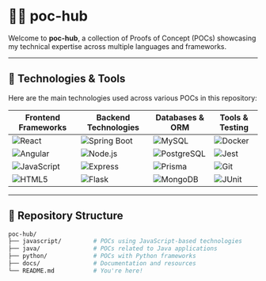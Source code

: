 # 🧑‍💻 poc-hub

Welcome to **poc-hub**, a collection of Proofs of Concept (POCs) showcasing my technical expertise across multiple languages and frameworks.

---

## 🚀 Technologies & Tools

Here are the main technologies used across various POCs in this repository:

| Frontend Frameworks       | Backend Technologies       | Databases & ORM        | Tools & Testing          |
|---------------------------|----------------------------|------------------------|--------------------------|
| ![React](https://img.shields.io/badge/-React-61DAFB?logo=react&logoColor=white&style=for-the-badge) | ![Spring Boot](https://img.shields.io/badge/-Spring%20Boot-6DB33F?logo=springboot&logoColor=white&style=for-the-badge) | ![MySQL](https://img.shields.io/badge/-MySQL-4479A1?logo=mysql&logoColor=white&style=for-the-badge) | ![Docker](https://img.shields.io/badge/-Docker-2496ED?logo=docker&logoColor=white&style=for-the-badge) |
| ![Angular](https://img.shields.io/badge/-Angular-DD0031?logo=angular&logoColor=white&style=for-the-badge) | ![Node.js](https://img.shields.io/badge/-Node.js-339933?logo=nodedotjs&logoColor=white&style=for-the-badge) | ![PostgreSQL](https://img.shields.io/badge/-PostgreSQL-4169E1?logo=postgresql&logoColor=white&style=for-the-badge) | ![Jest](https://img.shields.io/badge/-Jest-C21325?logo=jest&logoColor=white&style=for-the-badge) |
| ![JavaScript](https://img.shields.io/badge/-JavaScript-F7DF1E?logo=javascript&logoColor=black&style=for-the-badge) | ![Express](https://img.shields.io/badge/-Express-000000?logo=express&logoColor=white&style=for-the-badge) | ![Prisma](https://img.shields.io/badge/-Prisma-2D3748?logo=prisma&logoColor=white&style=for-the-badge) | ![Git](https://img.shields.io/badge/-Git-F05032?logo=git&logoColor=white&style=for-the-badge) |
| ![HTML5](https://img.shields.io/badge/-HTML5-E34F26?logo=html5&logoColor=white&style=for-the-badge) | ![Flask](https://img.shields.io/badge/-Flask-000000?logo=flask&logoColor=white&style=for-the-badge) | ![MongoDB](https://img.shields.io/badge/-MongoDB-47A248?logo=mongodb&logoColor=white&style=for-the-badge) | ![JUnit](https://img.shields.io/badge/-JUnit-25A162?logo=junit5&logoColor=white&style=for-the-badge) |

---

## 📂 Repository Structure

```bash
poc-hub/
├── javascript/         # POCs using JavaScript-based technologies
├── java/               # POCs related to Java applications
├── python/             # POCs with Python frameworks
├── docs/               # Documentation and resources
└── README.md           # You're here!
